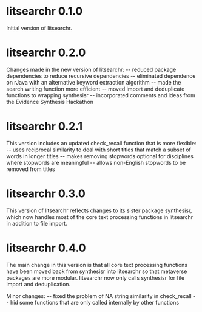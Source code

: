 # litsearchr 0.1.0

Initial version of litsearchr. 

# litsearchr 0.2.0

Changes made in the new version of litsearchr:
 -- reduced package dependencies to reduce recursive dependencies
 -- eliminated dependence on rJava with an alternative keyword extraction algorithm
 -- made the search writing function more efficient
 -- moved import and deduplicate functions to wrapping synthesisr
 -- incorporated comments and ideas from the Evidence Synthesis Hackathon

# litsearchr 0.2.1

This version includes an updated check_recall function that is more flexible:
-- uses reciprocal similarity to deal with short titles that match a subset of words in longer titles
-- makes removing stopwords optional for disciplines where stopwords are meaningful
-- allows non-English stopwords to be removed from titles

# litsearchr 0.3.0

This version of litsearchr reflects changes to its sister package synthesisr, which now handles most of the core text processing functions in litsearchr in addition to file import.

# litsearchr 0.4.0 

The main change in this version is that all core text processing functions have been moved back from synthesisr into litsearchr so that metaverse packages are more modular. litsearchr now only calls synthesisr for file import and deduplication.

Minor changes:
-- fixed the problem of NA string similarity in check_recall
-- hid some functions that are only called internally by other functions
